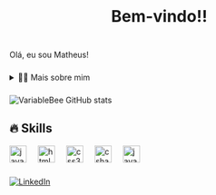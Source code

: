 
<div id="user-content-toc">
  <ul align="center">
    <summary><h1 style="display: inline-block">Bem-vindo!!</h1></summary>
</div>

###

<p align="left">
Olá, eu sou Matheus!<br/> 

 ###
 
<details>
  <summary>👨‍💻 Mais sobre mim </summary>

  - 💬 Eu tenho 22 anos, atualmente moro em Recife/Pernambuco - Brasil.
  - 👨‍💻 Estou me graduando em Ciência da Computação(5/8). <br/>
  - 🔭 Em busca de aprender e evoluir como desenvolvedor. <br>
  - 🌱 Estudando Atualmente: C# - Java - JavaScript. <br>
  - 📫 Meu contato (e-mail): matheusmgs17@gmail.com <br>
  - ⚡ Amo Tecnologia e Programação</p>
  - 🎯 Gosto de muito de jogar, filmes de ficção e ler livros! 
</details>

###

![VariableBee GitHub stats](https://github-readme-stats.vercel.app/api?username=matheusmgs22&show_icons=true&theme=gotham)

###

## 🔥 Skills
<div align="left">
  <img src="https://cdn.jsdelivr.net/gh/devicons/devicon/icons/javascript/javascript-original.svg" height="30" alt="javascript logo"  />
  <img width="12" />
  <img src="https://cdn.jsdelivr.net/gh/devicons/devicon/icons/html5/html5-original.svg" height="30" alt="html5 logo"  />
  <img width="12" />
  <img src="https://cdn.jsdelivr.net/gh/devicons/devicon/icons/css3/css3-original.svg" height="30" alt="css3 logo"  />
  <img width="12" />
  <img src="https://cdn.jsdelivr.net/gh/devicons/devicon/icons/csharp/csharp-original.svg" height="30" alt="csharp logo"  />
  <img width="12" />
  <img src="https://cdn.jsdelivr.net/gh/devicons/devicon/icons/java/java-original.svg" height="30" alt="java logo"  />
</div>

###

[![LinkedIn](https://img.shields.io/badge/LinkedIn-0077B5?style=for-the-badge&logo=linkedin&logoColor=white)](https://www.linkedin.com/in/christian-oliveira-925532257/)

  
